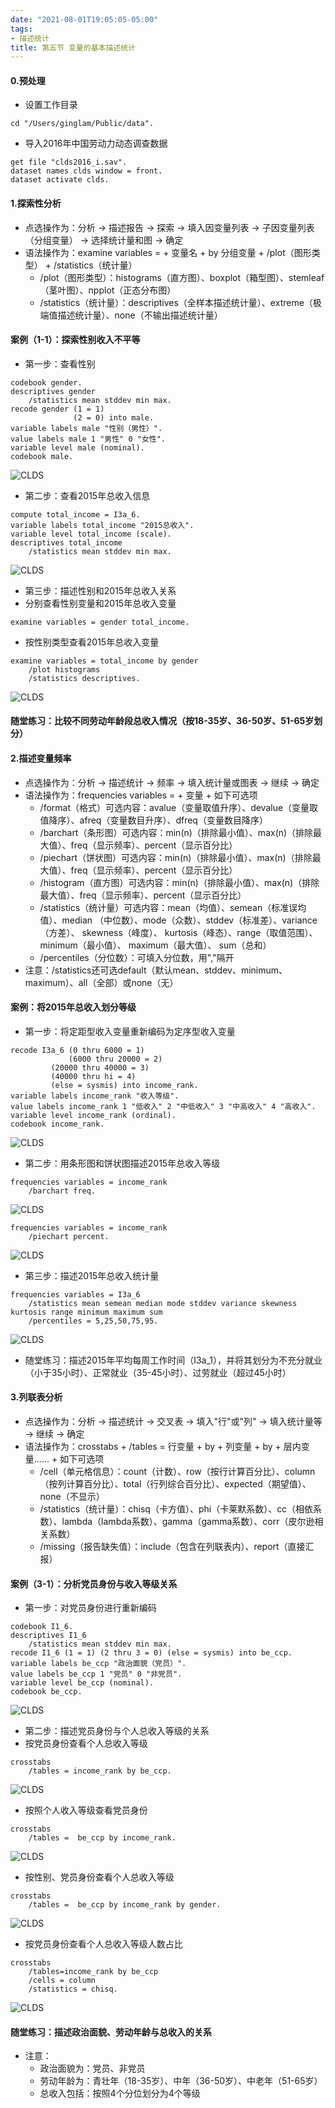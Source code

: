 ```yaml
---
date: "2021-08-01T19:05:05-05:00"
tags:
- 描述统计
title: 第五节 变量的基本描述统计
---
```


#### 0.预处理
* 设置工作目录
```
cd "/Users/ginglam/Public/data".
```
* 导入2016年中国劳动力动态调查数据
```
get file "clds2016_i.sav".
dataset names clds window = front.
dataset activate clds.
```

#### 1.探索性分析
* 点选操作为：分析 -> 描述报告 -> 探索 -> 填入因变量列表 -> 子因变量列表（分组变量） -> 选择统计量和图 -> 确定
* 语法操作为：examine variables =  + 变量名 + by 分组变量 + /plot（图形类型） + /statistics（统计量）
	* /plot（图形类型）：histograms（直方图）、boxplot（箱型图）、stemleaf（茎叶图）、npplot（正态分布图）
	* /statistics（统计量）：descriptives（全样本描述统计量）、extreme（极端值描述统计量）、none（不输出描述统计量）

#### 案例（1-1）：探索性别收入不平等
* 第一步：查看性别
```
codebook gender.
descriptives gender
	/statistics mean stddev min max.
recode gender (1 = 1)
              (2 = 0) into male.
variable labels male "性别（男性）".
value labels male 1 "男性" 0 "女性".
variable level male (nominal).
codebook male.
```

![CLDS](https://stat4soc.netlify.app/images/5.1.png)

* 第二步：查看2015年总收入信息
```
compute total_income = I3a_6.
variable labels total_income "2015总收入".
variable level total_income (scale).
descriptives total_income
	/statistics mean stddev min max.
```

![CLDS](https://stat4soc.netlify.app/images/5.2.png)

* 第三步：描述性别和2015年总收入关系
* 分别查看性别变量和2015年总收入变量
```
examine variables = gender total_income.
```
* 按性别类型查看2015年总收入变量
```
examine variables = total_income by gender
	/plot histograms  
	/statistics descriptives.
```

![CLDS](https://stat4soc.netlify.app/images/5.3.png)

#### 随堂练习：比较不同劳动年龄段总收入情况（按18-35岁、36-50岁、51-65岁划分）


#### 2.描述变量频率
* 点选操作为：分析 -> 描述统计 -> 频率 -> 填入统计量或图表 -> 继续 -> 确定
* 语法操作为：frequencies variables = + 变量 + 如下可选项
	* /format（格式）可选内容：avalue（变量取值升序）、devalue（变量取值降序）、afreq（变量数目升序）、dfreq（变量数目降序）
	* /barchart（条形图）可选内容：min(n)（排除最小值）、max(n)（排除最大值）、freq（显示频率）、percent（显示百分比）
	* /piechart（饼状图）可选内容：min(n)（排除最小值）、max(n)（排除最大值）、freq（显示频率）、percent（显示百分比）
	* /histogram（直方图）可选内容：min(n)（排除最小值）、max(n)（排除最大值）、freq（显示频率）、percent（显示百分比）
	* /statistics（统计量）可选内容：mean（均值）、semean（标准误均值）、median （中位数）、mode（众数）、stddev（标准差）、variance（方差）、 skewness（峰度）、 kurtosis（峰态）、range（取值范围）、 minimum（最小值）、 maximum（最大值）、 sum（总和）
	* /percentiles（分位数）：可填入分位数，用","隔开
* 注意：/statistics还可选default（默认mean、stddev、minimum、maximum）、all（全部）或none（无）

#### 案例：将2015年总收入划分等级
* 第一步：将定距型收入变量重新编码为定序型收入变量
```
recode I3a_6 (0 thru 6000 = 1)
             (6000 thru 20000 = 2)
	     (20000 thru 40000 = 3)
	     (40000 thru hi = 4) 
	     (else = sysmis) into income_rank.
variable labels income_rank "收入等级".
value labels income_rank 1 "低收入" 2 "中低收入" 3 "中高收入" 4 "高收入".
variable level income_rank (ordinal).
codebook income_rank.
```

![CLDS](https://stat4soc.netlify.app/images/5.4.png)

* 第二步：用条形图和饼状图描述2015年总收入等级
```
frequencies variables = income_rank
	/barchart freq.
```

![CLDS](https://stat4soc.netlify.app/images/5.5.png)

```
frequencies variables = income_rank
	/piechart percent.
```

![CLDS](https://stat4soc.netlify.app/images/5.6.png)

* 第三步：描述2015年总收入统计量
```
frequencies variables = I3a_6
	/statistics mean semean median mode stddev variance skewness kurtosis range minimum maximum sum
	/percentiles = 5,25,50,75,95.
```

![CLDS](https://stat4soc.netlify.app/images/5.7.png)

* 随堂练习：描述2015年平均每周工作时间（I3a_1），并将其划分为不充分就业（小于35小时）、正常就业（35-45小时）、过劳就业（超过45小时）


#### 3.列联表分析
* 点选操作为：分析 -> 描述统计 -> 交叉表 -> 填入"行"或"列" -> 填入统计量等 -> 继续 -> 确定
* 语法操作为：crosstabs + /tables = 行变量 + by + 列变量 + by + 层内变量…… + 如下可选项 
	* /cell（单元格信息）：count（计数）、row（按行计算百分比）、column（按列计算百分比）、total（行列综合百分比）、expected（期望值）、none（不显示）
	* /statistics（统计量）：chisq（卡方值）、phi（卡莱默系数）、cc（相依系数）、lambda（lambda系数）、gamma（gamma系数）、corr（皮尔逊相关系数）
	* /missing（报告缺失值）：include（包含在列联表内）、report（直接汇报）

#### 案例（3-1）：分析党员身份与收入等级关系
* 第一步：对党员身份进行重新编码
```
codebook I1_6.
descriptives I1_6
	/statistics mean stddev min max.
recode I1_6 (1 = 1) (2 thru 3 = 0) (else = sysmis) into be_ccp.
variable labels be_ccp "政治面貌（党员）".
value labels be_ccp 1 "党员" 0 "非党员".
variable level be_ccp (nominal).
codebook be_ccp.
```

![CLDS](https://stat4soc.netlify.app/images/5.8.png)

* 第二步：描述党员身份与个人总收入等级的关系
* 按党员身份查看个人总收入等级
```
crosstabs
	/tables = income_rank by be_ccp.
```

![CLDS](https://stat4soc.netlify.app/images/5.9.png)

* 按照个人收入等级查看党员身份
```
crosstabs
	/tables =  be_ccp by income_rank.
```

![CLDS](https://stat4soc.netlify.app/images/5.10.png)

* 按性别、党员身份查看个人总收入等级
```
crosstabs
	/tables =  be_ccp by income_rank by gender.
```	

![CLDS](https://stat4soc.netlify.app/images/5.11.png)


* 按党员身份查看个人总收入等级人数占比
```
crosstabs 
	/tables=income_rank by be_ccp 
	/cells = column
	/statistics = chisq.
```

![CLDS](https://stat4soc.netlify.app/images/5.12.png)


#### 随堂练习：描述政治面貌、劳动年龄与总收入的关系
* 注意：
	* 政治面貌为：党员、非党员
	* 劳动年龄为：青壮年（18-35岁）、中年（36-50岁）、中老年（51-65岁）
	* 总收入包括：按照4个分位划分为4个等级
